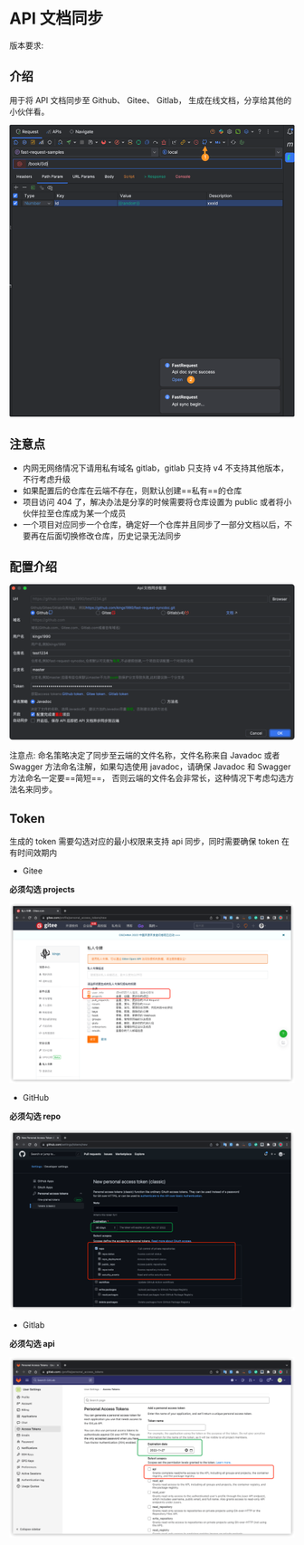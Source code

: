 ---
---

# API 文档同步

版本要求: <Badge text="2022.2.7+" />

## 介绍

用于将 API 文档同步至<ColorIcon icon="github" /> Github、<ColorIcon icon="gitee" /> Gitee、<ColorIcon icon="gitlab" /> Gitlab，
生成在线文档，分享给其他的小伙伴看。

![apiSync](/img/2022.2.7/apiSync.png)

## 注意点

- 内网无网络情况下请用私有域名 gitlab，gitlab 只支持 v4 不支持其他版本，不行考虑升级
- 如果配置后的仓库在云端不存在，则默认创建==私有==的仓库
- 项目访问 404 了，解决办法是分享的时候需要将仓库设置为 public 或者将小伙伴拉至仓库成为某一个成员
- 一个项目对应同步一个仓库，确定好一个仓库并且同步了一部分文档以后，不要再在后面切换修改仓库，历史记录无法同步

## 配置介绍

![apiSyncSetting](/img/2022.2.7/apiSyncSetting.png "同步配置")

注意点: 命名策略决定了同步至云端的文件名称，文件名称来自 Javadoc 或者 Swagger 方法命名注解，如果勾选使用 javadoc，请确保 Javadoc 和 Swagger 方法命名一定要==简短==，
否则云端的文件名会非常长，这种情况下考虑勾选方法名来同步。

## Token

生成的 token 需要勾选对应的最小权限来支持 api 同步，同时需要确保 token 在有时间效期内

* Gitee

**必须勾选 projects**

![giteeToken](/img/2022.2.7/giteeToken.png "Gitee token")

* GitHub

**必须勾选 repo**

![githubToken](/img/2022.2.7/githubToken.png "Github token")

* Gitlab

**必须勾选 api**

![gitlabToken](/img/2022.2.7/gitlabToken.png "Gitlab token")
